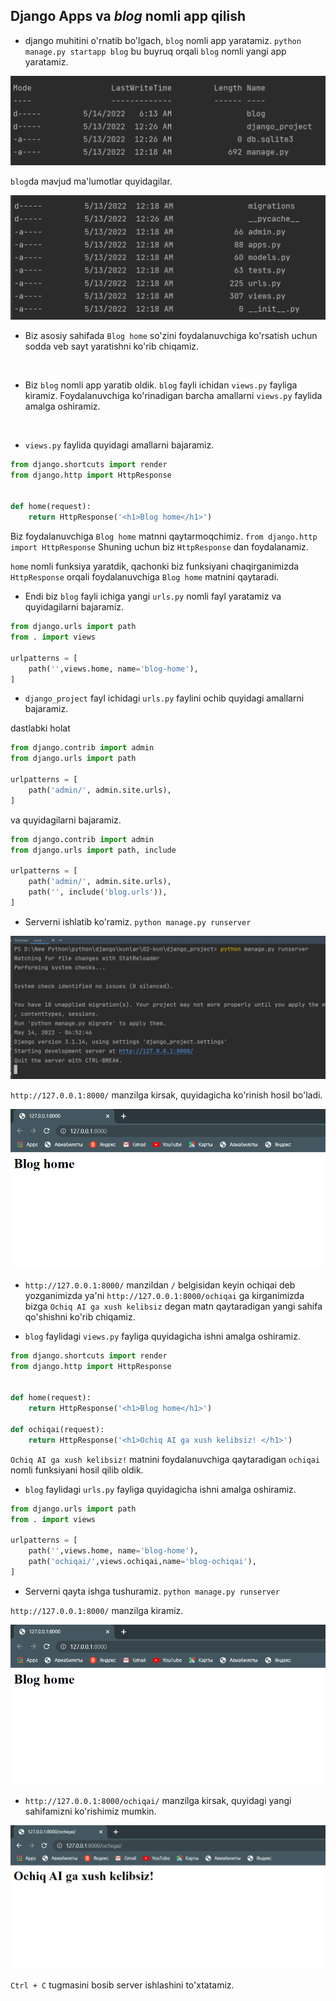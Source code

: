 ## Django Apps va _blog_ nomli app qilish
 
* django muhitini o'rnatib bo'lgach, `blog` nomli app yaratamiz.
`python manage.py startapp blog` bu buyruq orqali `blog` nomli yangi app yaratamiz.
<p align="center">
    <img src="./image/blogApp.png">
</p>

`blog`da mavjud ma'lumotlar quyidagilar.

<p align="center">
    <img src="./image/blog_fayllar.png">
</p>

* Biz asosiy sahifada `Blog home` so'zini foydalanuvchiga ko'rsatish uchun sodda veb sayt yaratishni ko'rib chiqamiz.

<br>

* Biz `blog` nomli app yaratib oldik. `blog` fayli ichidan `views.py` fayliga kiramiz. Foydalanuvchiga ko'rinadigan barcha amallarni `views.py` faylida amalga oshiramiz.

<br>

* `views.py` faylida quyidagi amallarni bajaramiz.

```python 
from django.shortcuts import render
from django.http import HttpResponse


def home(request):
    return HttpResponse('<h1>Blog home</h1>')
```

Biz foydalanuvchiga `Blog home` matnni qaytarmoqchimiz.
`from django.http import HttpResponse` Shuning uchun biz `HttpResponse` dan foydalanamiz. 

`home` nomli funksiya yaratdik, qachonki biz funksiyani chaqirganimizda `HttpResponse` orqali foydalanuvchiga
 `Blog home` matnini qaytaradi.

* Endi biz `blog` fayli ichiga yangi `urls.py` nomli fayl yaratamiz va quyidagilarni bajaramiz.

```python
from django.urls import path
from . import views

urlpatterns = [
    path('',views.home, name='blog-home'),
]
```

* `django_project` fayl ichidagi `urls.py` faylini ochib quyidagi amallarni bajaramiz.


dastlabki holat

```python
from django.contrib import admin
from django.urls import path

urlpatterns = [
    path('admin/', admin.site.urls),
]
```
va quyidagilarni bajaramiz.

```python
from django.contrib import admin
from django.urls import path, include

urlpatterns = [
    path('admin/', admin.site.urls),
    path('', include('blog.urls')),
]
```
* Serverni ishlatib ko'ramiz. `python manage.py runserver`

<p align="center">
    <img src="./image/serverni_ishlatish.png">
</p>

`http://127.0.0.1:8000/` manzilga kirsak, quyidagicha ko'rinish hosil bo'ladi.

<p align="center">
    <img src="./image/homePage.png">
</p>

* `http://127.0.0.1:8000/` manzildan `/` belgisidan keyin ochiqai deb yozganimizda ya'ni `http://127.0.0.1:8000/ochiqai` ga kirganimizda bizga `Ochiq AI ga xush kelibsiz` degan matn qaytaradigan yangi sahifa qo'shishni ko'rib chiqamiz.


* `blog` faylidagi `views.py` fayliga quyidagicha ishni amalga oshiramiz.

```python
from django.shortcuts import render
from django.http import HttpResponse


def home(request):
    return HttpResponse('<h1>Blog home</h1>')

def ochiqai(request):
    return HttpResponse('<h1>Ochiq AI ga xush kelibsiz! </h1>')
```
`Ochiq AI ga xush kelibsiz!` matnini foydalanuvchiga qaytaradigan `ochiqai` nomli funksiyani hosil qilib oldik.


* `blog` faylidagi `urls.py` fayliga quyidagicha ishni amalga oshiramiz.

```python
from django.urls import path
from . import views

urlpatterns = [
    path('',views.home, name='blog-home'),
    path('ochiqai/',views.ochiqai,name='blog-ochiqai'),
]
```

* Serverni qayta ishga tushuramiz. `python manage.py runserver`

`http://127.0.0.1:8000/` manzilga kiramiz.

<p align="center">
    <img src="./image/homePage.png">
</p>

* `http://127.0.0.1:8000/ochiqai/` manzilga kirsak, quyidagi yangi sahifamizni ko'rishimiz mumkin.

<p align="center">
    <img src="./image/ochiqai.png">
</p>

`Ctrl + C` tugmasini bosib server ishlashini to'xtatamiz.